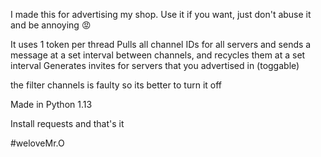 I made this for advertising my shop. Use it if you want, just don't abuse it and be annoying 😡

It uses 1 token per thread
Pulls all channel IDs for all servers and sends a message at a set interval between channels, and recycles them at a set interval
Generates invites for servers that you advertised in (toggable)

the filter channels is faulty so its better to turn it off

Made in Python 1.13

Install requests and that's it

#weloveMr.O
